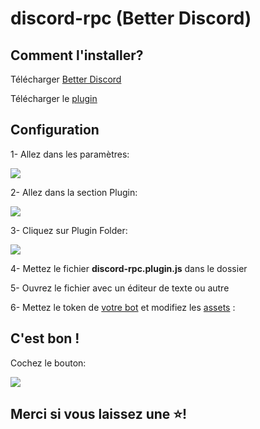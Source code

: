 # discord-rpc (Better Discord)

## Comment l'installer?

Télécharger [Better Discord](https://github.com/rauenzi/BetterDiscordApp/releases)

Télécharger le [plugin](https://github.com/TapsHTS/discord-rpc/archive/betterdiscord.zip)

## Configuration

1- Allez dans les paramètres:

<img src="https://cdn.discordapp.com/attachments/798586453171896380/800297118673666068/unknown.png">

2- Allez dans la section Plugin:

<img src="https://cdn.discordapp.com/attachments/798586453171896380/800297570089304094/unknown.png">

3- Cliquez sur Plugin Folder:

<img src="https://cdn.discordapp.com/attachments/798586453171896380/800298179731128340/unknown.png">

4- Mettez le fichier **discord-rpc.plugin.js** dans le dossier

5- Ouvrez le fichier avec un éditeur de texte ou autre

6- Mettez le token de [votre bot](https://github.com/TapsHTS/discord-rpc/blob/betterdiscord/discord-rpc.plugin.js#L34) et modifiez les [assets](https://github.com/TapsHTS/discord-rpc/blob/betterdiscord/discord-rpc.plugin.js#L48) :

## C'est bon !

Cochez le bouton:

<img src="https://cdn.discordapp.com/attachments/798586453171896380/800299341624377354/unknown.png">

## Merci si vous laissez une ⭐!

